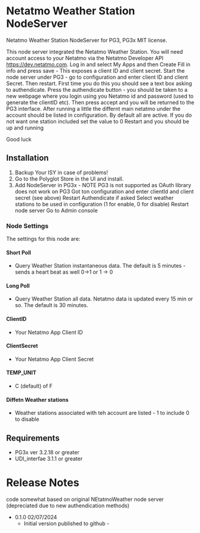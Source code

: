 
# Netatmo Weather Station NodeServer

Netatmo Weather Station NodeServer for PG3, PG3x
MIT license.

This node server integrated the Netatmo Weather Station. You will need account access to your Netatmo via the Netatmo Developer API https://dev.netatmo.com.  Log in and select My Apps and then Create  Fill in info and press save - This exposes a client ID and client secret. 
Start the node server under PG3 - go to configuration and enter client ID and client Secret.  Then restart.   First time you do this you should see a text box asking to authendicate.  Press the authendicate button - you should be taken to a new webpage where you login using you Netatmo id and password (used to generate the clientID etc).  Then press accept and you will be returned to the PG3 interface. 
After running a little the differnt main netatmo under the account should be listed in configuration.  By default all are active.  If you do not want one station included set the value to 0
Restart and you should be up and running

Good luck

## Installation

1. Backup Your ISY in case of problems!
2. Go to the Polyglot Store in the UI and install.
3. Add NodeServer in PG3x - NOTE PG3 is not supported as OAuth library does not work on PG3 
   Got ton configuration and enter clientId and client secret (see above)
   Restart
   Authendicate if asked
   Select weather stations to be used in configuration (1 for enable, 0 for disable)
   Restart node server
   Go to Admin console 

### Node Settings
The settings for this node are:

#### Short Poll
   * Query Weather Station instantaneous data. The default is 5 minutes - sends a heart beat as well 0->1 or 1 -> 0
#### Long Poll
   * Query Weather Station all data. Netatmo data is updated every 15 min or so.  The default is 30 minutes.

#### ClientID
   * Your Netatmo App Client ID

#### ClientSecret
   * Your Netatmo App Client Secret

#### TEMP_UNIT
   * C (default) of F

#### Diffetn Weather stations
   * Weather stations associated with teh account are listed - 1 to include 0 to disable 

## Requirements

   * PG3x ver 3.2.18 or greater
   * UDI_interfae 3.1.1 or greater


# Release Notes
code somewhat based on original NEtatmoWeather node server (depreciated due to new authendication methods)

- 0.1.0 02/07/2024
   - Initial version published to github - 
